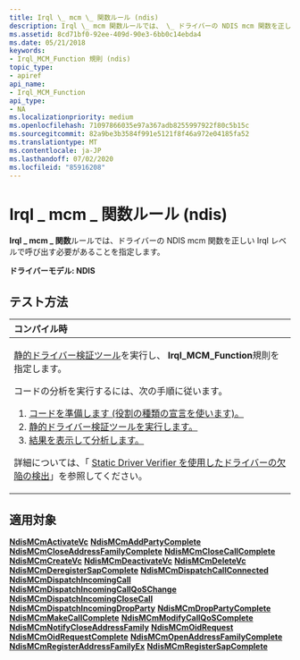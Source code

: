 ```yaml
---
title: Irql \_ mcm \_ 関数ルール (ndis)
description: Irql \_ mcm 関数ルールでは、 \_ ドライバーの NDIS mcm 関数を正しい Irql レベルで呼び出す必要があることを指定します。
ms.assetid: 8cd71bf0-92ee-409d-90e3-6bb0c14ebda4
ms.date: 05/21/2018
keywords:
- Irql_MCM_Function 規則 (ndis)
topic_type:
- apiref
api_name:
- Irql_MCM_Function
api_type:
- NA
ms.localizationpriority: medium
ms.openlocfilehash: 71097866035e97a367adb8255997922f80c5b15c
ms.sourcegitcommit: 82a9be3b3584f991e5121f8f46a972e04185fa52
ms.translationtype: MT
ms.contentlocale: ja-JP
ms.lasthandoff: 07/02/2020
ms.locfileid: "85916208"
---
```

# <a name="irql_mcm_function-rule-ndis"></a>Irql \_ mcm \_ 関数ルール (ndis)


**Irql \_ mcm \_ 関数**ルールでは、ドライバーの NDIS mcm 関数を正しい Irql レベルで呼び出す必要があることを指定します。

**ドライバーモデル: NDIS**

<a name="how-to-test"></a>テスト方法
-----------

<table>
<colgroup>
<col width="100%" />
</colgroup>
<thead>
<tr class="header">
<th align="left">コンパイル時</th>
</tr>
</thead>
<tbody>
<tr class="odd">
<td align="left"><p><a href="https://docs.microsoft.com/windows-hardware/drivers/devtest/static-driver-verifier" data-raw-source="[Static Driver Verifier](https://docs.microsoft.com/windows-hardware/drivers/devtest/static-driver-verifier)">静的ドライバー検証ツール</a>を実行し、 <strong>Irql_MCM_Function</strong>規則を指定します。</p>
コードの分析を実行するには、次の手順に従います。
<ol>
<li><a href="https://docs.microsoft.com/windows-hardware/drivers/devtest/using-static-driver-verifier-to-find-defects-in-drivers#preparing-your-source-code" data-raw-source="[Prepare your code (use role type declarations).](https://docs.microsoft.com/windows-hardware/drivers/devtest/using-static-driver-verifier-to-find-defects-in-drivers#preparing-your-source-code)">コードを準備します (役割の種類の宣言を使います)。</a></li>
<li><a href="https://docs.microsoft.com/windows-hardware/drivers/devtest/using-static-driver-verifier-to-find-defects-in-drivers#running-static-driver-verifier" data-raw-source="[Run Static Driver Verifier.](https://docs.microsoft.com/windows-hardware/drivers/devtest/using-static-driver-verifier-to-find-defects-in-drivers#running-static-driver-verifier)">静的ドライバー検証ツールを実行します。</a></li>
<li><a href="https://docs.microsoft.com/windows-hardware/drivers/devtest/using-static-driver-verifier-to-find-defects-in-drivers#viewing-and-analyzing-the-results" data-raw-source="[View and analyze the results.](https://docs.microsoft.com/windows-hardware/drivers/devtest/using-static-driver-verifier-to-find-defects-in-drivers#viewing-and-analyzing-the-results)">結果を表示して分析します。</a></li>
</ol>
<p>詳細については、「 <a href="https://docs.microsoft.com/windows-hardware/drivers/devtest/using-static-driver-verifier-to-find-defects-in-drivers" data-raw-source="[Using Static Driver Verifier to Find Defects in Drivers](https://docs.microsoft.com/windows-hardware/drivers/devtest/using-static-driver-verifier-to-find-defects-in-drivers)">Static Driver Verifier を使用したドライバーの欠陥の検出</a>」を参照してください。</p></td>
</tr>
</tbody>
</table>

<a name="applies-to"></a>適用対象
----------

[**NdisMCmActivateVc**](https://docs.microsoft.com/windows-hardware/drivers/ddi/ndis/nf-ndis-ndismcmactivatevc) 
[**NdisMCmAddPartyComplete**](https://docs.microsoft.com/windows-hardware/drivers/ddi/ndis/nf-ndis-ndismcmaddpartycomplete) 
[**NdisMCmCloseAddressFamilyComplete**](https://docs.microsoft.com/windows-hardware/drivers/ddi/ndis/nf-ndis-ndismcmcloseaddressfamilycomplete) 
[**NdisMCmCloseCallComplete**](https://docs.microsoft.com/windows-hardware/drivers/ddi/ndis/nf-ndis-ndismcmclosecallcomplete) 
[**NdisMCmCreateVc**](https://docs.microsoft.com/windows-hardware/drivers/ddi/ndis/nf-ndis-ndismcmcreatevc) 
[**NdisMCmDeactivateVc**](https://docs.microsoft.com/windows-hardware/drivers/ddi/ndis/nf-ndis-ndismcmdeactivatevc) 
[**NdisMCmDeleteVc**](https://docs.microsoft.com/windows-hardware/drivers/ddi/ndis/nf-ndis-ndismcmdeletevc) 
[**NdisMCmDeregisterSapComplete**](https://docs.microsoft.com/windows-hardware/drivers/ddi/ndis/nf-ndis-ndismcmderegistersapcomplete) 
[**NdisMCmDispatchCallConnected**](https://docs.microsoft.com/windows-hardware/drivers/ddi/ndis/nf-ndis-ndismcmdispatchcallconnected) 
[**NdisMCmDispatchIncomingCall**](https://docs.microsoft.com/windows-hardware/drivers/ddi/ndis/nf-ndis-ndismcmdispatchincomingcall) 
[**NdisMCmDispatchIncomingCallQoSChange**](https://docs.microsoft.com/windows-hardware/drivers/ddi/ndis/nf-ndis-ndismcmdispatchincomingcallqoschange) 
[**NdisMCmDispatchIncomingCloseCall**](https://docs.microsoft.com/windows-hardware/drivers/ddi/ndis/nf-ndis-ndismcmdispatchincomingclosecall) 
[**NdisMCmDispatchIncomingDropParty**](https://docs.microsoft.com/windows-hardware/drivers/ddi/ndis/nf-ndis-ndismcmdispatchincomingdropparty) 
[**NdisMCmDropPartyComplete**](https://docs.microsoft.com/windows-hardware/drivers/ddi/ndis/nf-ndis-ndismcmdroppartycomplete) 
[**NdisMCmMakeCallComplete**](https://docs.microsoft.com/windows-hardware/drivers/ddi/ndis/nf-ndis-ndismcmmakecallcomplete) 
[**NdisMCmModifyCallQoSComplete**](https://docs.microsoft.com/windows-hardware/drivers/ddi/ndis/nf-ndis-ndismcmmodifycallqoscomplete) 
[**NdisMCmNotifyCloseAddressFamily**](https://docs.microsoft.com/windows-hardware/drivers/ddi/ndis/nf-ndis-ndismcmnotifycloseaddressfamily) 
[**NdisMCmOidRequest**](https://docs.microsoft.com/windows-hardware/drivers/ddi/ndis/nf-ndis-ndismcmoidrequest) 
[**NdisMCmOidRequestComplete**](https://docs.microsoft.com/windows-hardware/drivers/ddi/ndis/nf-ndis-ndismcmoidrequestcomplete) 
[**NdisMCmOpenAddressFamilyComplete**](https://docs.microsoft.com/windows-hardware/drivers/ddi/ndis/nf-ndis-ndismcmopenaddressfamilycomplete) 
[**NdisMCmRegisterAddressFamilyEx**](https://docs.microsoft.com/windows-hardware/drivers/ddi/ndis/nf-ndis-ndismcmregisteraddressfamilyex) 
[**NdisMCmRegisterSapComplete**](https://docs.microsoft.com/windows-hardware/drivers/ddi/ndis/nf-ndis-ndismcmregistersapcomplete)
 

 





